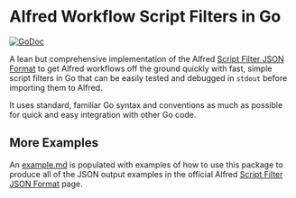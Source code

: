 # Alfred Workflow Script Filters in Go

[![GoDoc][godoc-icon]][godoc-link]

A lean but comprehensive implementation of the Alfred [Script Filter JSON Format](https://www.alfredapp.com/help/workflows/inputs/script-filter/json/) to get Alfred workflows off the ground quickly with fast, simple script filters in Go that can be easily tested and debugged in `stdout` before importing them to Alfred. 

It uses standard, familiar Go syntax and conventions as much as possible for quick and easy integration with other Go code.

## More Examples
An [example.md](example.md) is populated with examples of how to use this package to produce all of the JSON output examples in the official Alfred [Script Filter JSON Format](https://www.alfredapp.com/help/workflows/inputs/script-filter/json/) page.

[godoc-icon]: https://godoc.org/github.com/drgrib/alfred?status.svg
[godoc-link]: https://godoc.org/github.com/drgrib/alfred